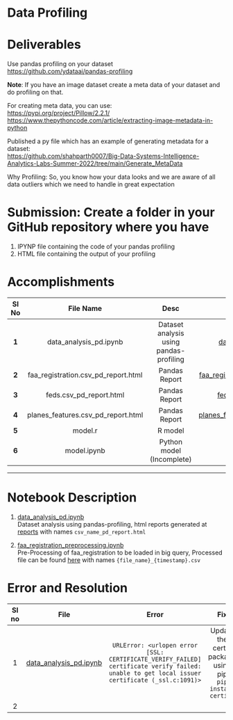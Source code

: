 # Data Profiling

# Deliverables
Use pandas profiling on your dataset<br>
https://github.com/ydataai/pandas-profiling<br>

**Note**: If you have an image dataset create a meta data of your dataset and do profiling on that. <br>

For creating meta data, you can use: <br>
https://pypi.org/project/Pillow/2.2.1/ <br>
https://www.thepythoncode.com/article/extracting-image-metadata-in-python <br>

Published a py file which has an example of generating metadata for a dataset: <br>
https://github.com/shahparth0007/Big-Data-Systems-Intelligence-Analytics-Labs-Summer-2022/tree/main/Generate_MetaData <br>

Why Profiling: So, you know how your data looks and we are aware of all data outliers which we need to handle in great expectation <br>

# Submission: Create a folder in your GitHub repository where you have  
1. IPYNP file containing the code of your pandas profiling 
2. HTML file containing the output of your profiling 

# Accomplishments

| **Sl No** | **File Name**                       | **Desc**                                | **Link**                                                                                      |
|:---------:|:-----------------------------------:|:---------------------------------------:|:---------------------------------------------------------------------------------------------:|
| **1**     | data_analysis_pd.ipynb              | Dataset analysis using pandas-profiling | [data_analysis_pd.ipynb](/notebooks/data_analysis_pd.ipynb)                                   |
| **2**     | faa_registration.csv_pd_report.html | Pandas Report                           | [faa_registration.csv_pd_report.html](/notebooks/reports/faa_registration.csv_pd_report.html) |
| **3**     | feds.csv_pd_report.html             | Pandas Report                           | [feds.csv_pd_report.html](/notebooks/reports/feds.csv_pd_report.html)                         |
| **4**     | planes_features.csv_pd_report.html  | Pandas Report                           | [planes_features.csv_pd_report.html](/notebooks/reports/planes_features.csv_pd_report.html)   |
| **5**     | model.r                             | R model                                 | [model.r](notebooks/model.r)                                                                  |
| **6**     | model.ipynb                         | Python model (Incomplete)               | [model.ipynb](notebooks/model.ipynb)                                                          |

---

# Notebook Description

1. [data_analysis_pd.ipynb](/notebooks/data_analysis_pd.ipynb)<br>
   Dataset analysis using pandas-profiling, html reports generated at [reports](/notebooks/reports) with names `csv_name_pd_report.html`

2. [faa_registration_preprocessing.ipynb](/notebooks/faa_registration_preprocessing.ipynb)<br>
   Pre-Processing of faa_registration to be loaded in big query, Processed file can be found [here](/data/processed) with names `{file_name}_{timestamp}.csv`

# Error and Resolution
|Sl no| File      | Error | Fix |
| :---:  | :----:  | :--: | :--------:  |
|1| [data_analysis_pd.ipynb](/notebooks/data_analysis_pd.ipynb)      | `URLError: <urlopen error [SSL: CERTIFICATE_VERIFY_FAILED] certificate verify failed: unable to get local issuer certificate (_ssl.c:1091)>`       | Update the certifi package using pip <br> `pip install certifi`
|2|    |         |


